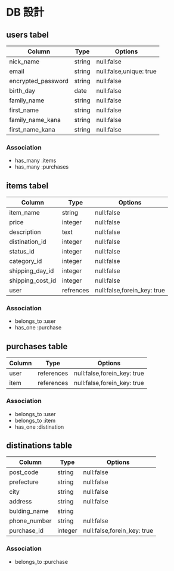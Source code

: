 # DB 設計

## users tabel
|Column               |Type               |Options                    |
|---------------------|-------------------|---------------------------|
|nick_name            |string             |null:false                 |
|email                |string             |null:false,unique: true    |
|encrypted_password   |string             |null:false                 |
|birth_day            |date               |null:false                 |
|family_name          |string             |null:false                 |
|first_name           |string             |null:false                 |
|family_name_kana     |string             |null:false                 |
|first_name_kana      |string             |null:false                 |

### Association
* has_many :items
* has_many :purchases


## items tabel

|Column               |Type               |Options                    |
|---------------------|-------------------|---------------------------|
|item_name            |string             |null:false                 |
|price                |integer            |null:false                 |
|description          |text               |null:false                 |
|distination_id       |integer            |null:false                 |
|status_id            |integer            |null:false                 |
|category_id          |integer            |null:false                 |
|shipping_day_id      |integer            |null:false                 |
|shipping_cost_id     |integer            |null:false                 |
|user                 |refrences          |null:false,forein_key: true|

### Association
* belongs_to :user
* has_one :purchase


## purchases table

|Column               |Type               |Options                    |
|---------------------|-------------------|---------------------------|
|user                 |references         |null:false,forein_key: true|
|item                 |references         |null:false,forein_key: true|

### Association
* belongs_to :user
* belongs_to :item
* has_one :distination


## distinations table

|Column               |Type               |Options                    |
|---------------------|-------------------|---------------------------|
|post_code            |string             |null:false                 |
|prefecture           |string             |null:false                 |
|city                 |string             |null:false                 |
|address              |string             |null:false                 |
|bulding_name         |string             |                           |
|phone_number         |string             |null:false                 |
|purchase_id          |integer            |null:false,forein_key: true|

### Association
* belongs_to :purchase

